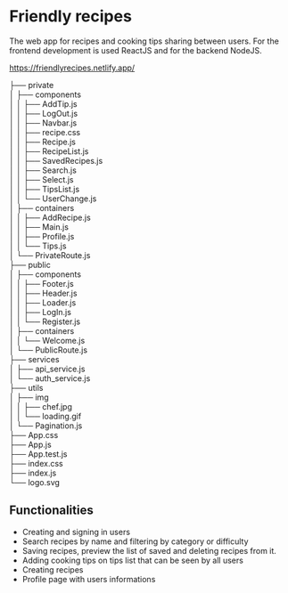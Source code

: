 # Friendly recipes

The web app for recipes and cooking tips sharing between users.
For the frontend development is used ReactJS and for the backend NodeJS.

https://friendlyrecipes.netlify.app/

├── private<br/>
│ ├── components<br/>
│ │ ├── AddTip.js<br/>
│ │ ├── LogOut.js<br/>
│ │ ├── Navbar.js<br/>
│ │ ├── recipe.css<br/>
│ │ ├── Recipe.js<br/>
│ │ ├── RecipeList.js<br/>
│ │ ├── SavedRecipes.js<br/>
│ │ ├── Search.js<br/>
│ │ ├── Select.js<br/>
│ │ ├── TipsList.js<br/>
│ │ └── UserChange.js<br/>
│ ├── containers<br/>
│ │ ├── AddRecipe.js<br/>
│ │ ├── Main.js<br/>
│ │ ├── Profile.js<br/>
│ │ └── Tips.js<br/>
│ └── PrivateRoute.js<br/>
├── public<br/>
│ ├── components<br/>
│ │ ├── Footer.js<br/>
│ │ ├── Header.js<br/>
│ │ ├── Loader.js<br/>
│ │ ├── LogIn.js<br/>
│ │ └── Register.js<br/>
│ ├── containers<br/>
│ │ └── Welcome.js<br/>
│ └── PublicRoute.js<br/>
├── services<br/>
│ ├── api_service.js<br/>
│ └── auth_service.js<br/>
├── utils<br/>
│ ├── img<br/>
│ │ ├── chef.jpg<br/>
│ │ └── loading.gif<br/>
│ └── Pagination.js<br/>
├── App.css<br/>
├── App.js<br/>
├── App.test.js<br/>
├── index.css<br/>
├── index.js<br/>
└── logo.svg<br/>

## Functionalities

- Creating and signing in users
- Search recipes by name and filtering by category or difficulty
- Saving recipes, preview the list of saved and deleting recipes from it.
- Adding cooking tips on tips list that can be seen by all users
- Creating recipes
- Profile page with users informations
